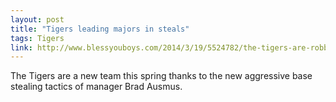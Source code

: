 ```yaml
---
layout: post
title: "Tigers leading majors in steals"
tags: Tigers
link: http://www.blessyouboys.com/2014/3/19/5524782/the-tigers-are-robbing-mlb
---
```


The Tigers are a new team this spring thanks to the new aggressive base stealing tactics of manager Brad Ausmus.
